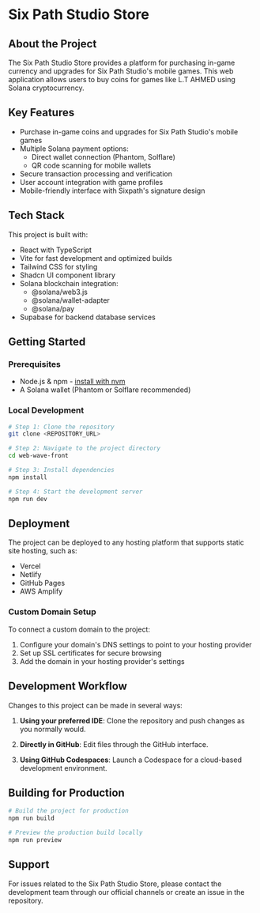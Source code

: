 # Six Path Studio Store

## About the Project

The Six Path Studio Store provides a platform for purchasing in-game currency and upgrades for Six Path Studio's mobile games. This web application allows users to buy coins for games like L.T AHMED using Solana cryptocurrency.

## Key Features

- Purchase in-game coins and upgrades for Six Path Studio's mobile games
- Multiple Solana payment options:
  - Direct wallet connection (Phantom, Solflare)
  - QR code scanning for mobile wallets
- Secure transaction processing and verification
- User account integration with game profiles
- Mobile-friendly interface with Sixpath's signature design

## Tech Stack

This project is built with:

- React with TypeScript
- Vite for fast development and optimized builds
- Tailwind CSS for styling
- Shadcn UI component library
- Solana blockchain integration:
  - @solana/web3.js
  - @solana/wallet-adapter
  - @solana/pay
- Supabase for backend database services

## Getting Started

### Prerequisites

- Node.js & npm - [install with nvm](https://github.com/nvm-sh/nvm#installing-and-updating)
- A Solana wallet (Phantom or Solflare recommended)

### Local Development

```sh
# Step 1: Clone the repository
git clone <REPOSITORY_URL>

# Step 2: Navigate to the project directory
cd web-wave-front

# Step 3: Install dependencies
npm install

# Step 4: Start the development server
npm run dev
```

## Deployment

The project can be deployed to any hosting platform that supports static site hosting, such as:

- Vercel
- Netlify
- GitHub Pages
- AWS Amplify

### Custom Domain Setup

To connect a custom domain to the project:

1. Configure your domain's DNS settings to point to your hosting provider
2. Set up SSL certificates for secure browsing
3. Add the domain in your hosting provider's settings

## Development Workflow

Changes to this project can be made in several ways:

1. **Using your preferred IDE**: Clone the repository and push changes as you normally would.

2. **Directly in GitHub**: Edit files through the GitHub interface.

3. **Using GitHub Codespaces**: Launch a Codespace for a cloud-based development environment.

## Building for Production

```sh
# Build the project for production
npm run build

# Preview the production build locally
npm run preview
```

## Support

For issues related to the Six Path Studio Store, please contact the development team through our official channels or create an issue in the repository.
